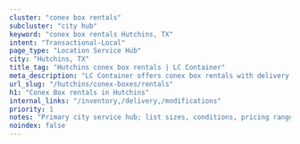 ```yaml
---
cluster: "conex box rentals"
subcluster: "city hub"
keyword: "conex box rentals Hutchins, TX"
intent: "Transactional-Local"
page_type: "Location Service Hub"
city: "Hutchins, TX"
title_tag: "Hutchins conex box rentals | LC Container"
meta_description: "LC Container offers conex box rentals with delivery in Hutchins, TX. Local. Fast quotes. Since 2003."
url_slug: "/hutchins/conex-boxes/rentals"
h1: "Conex Box rentals in Hutchins"
internal_links: "/inventory,/delivery,/modifications"
priority: 1
notes: "Primary city service hub; list sizes, conditions, pricing ranges, photos, testimonials."
noindex: false
---
```


<!-- TODO: Add unique city/inventory copy, images, and internal links here. -->
